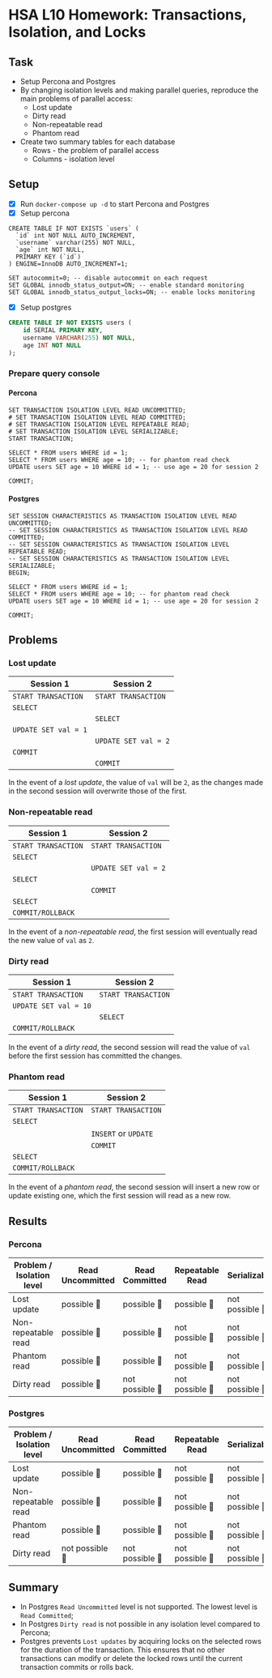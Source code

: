 # HSA L10 Homework: Transactions, Isolation, and Locks

## Task

- Setup Percona and Postgres
- By changing isolation levels and making parallel queries, reproduce the main problems of parallel access:
  - Lost update
  - Dirty read
  - Non-repeatable read
  - Phantom read
- Create two summary tables for each database
  - Rows - the problem of parallel access
  - Columns - isolation level

## Setup

- [x] Run `docker-compose up -d` to start Percona and Postgres
- [x] Setup percona
```mysql
CREATE TABLE IF NOT EXISTS `users` (
  `id` int NOT NULL AUTO_INCREMENT,
  `username` varchar(255) NOT NULL,
  `age` int NOT NULL,
  PRIMARY KEY (`id`)
) ENGINE=InnoDB AUTO_INCREMENT=1;

SET autocommit=0; -- disable autocommit on each request
SET GLOBAL innodb_status_output=ON; -- enable standard monitoring
SET GLOBAL innodb_status_output_locks=ON; -- enable locks monitoring
```
- [x] Setup postgres
```sql
CREATE TABLE IF NOT EXISTS users (
    id SERIAL PRIMARY KEY,
    username VARCHAR(255) NOT NULL,
    age INT NOT NULL
);
```

### Prepare query console

#### Percona

```mysql
SET TRANSACTION ISOLATION LEVEL READ UNCOMMITTED;
# SET TRANSACTION ISOLATION LEVEL READ COMMITTED;
# SET TRANSACTION ISOLATION LEVEL REPEATABLE READ;
# SET TRANSACTION ISOLATION LEVEL SERIALIZABLE;
START TRANSACTION;

SELECT * FROM users WHERE id = 1;
SELECT * FROM users WHERE age = 10; -- for phantom read check
UPDATE users SET age = 10 WHERE id = 1; -- use age = 20 for session 2

COMMIT;
```

#### Postgres

```postgresql
SET SESSION CHARACTERISTICS AS TRANSACTION ISOLATION LEVEL READ UNCOMMITTED;
-- SET SESSION CHARACTERISTICS AS TRANSACTION ISOLATION LEVEL READ COMMITTED;
-- SET SESSION CHARACTERISTICS AS TRANSACTION ISOLATION LEVEL REPEATABLE READ;
-- SET SESSION CHARACTERISTICS AS TRANSACTION ISOLATION LEVEL SERIALIZABLE;
BEGIN;

SELECT * FROM users WHERE id = 1;
SELECT * FROM users WHERE age = 10; -- for phantom read check
UPDATE users SET age = 10 WHERE id = 1; -- use age = 20 for session 2

COMMIT;
```

## Problems

### Lost update

| Session 1            | Session 2            |
|----------------------|----------------------|
| `START TRANSACTION`  | `START TRANSACTION`  |
| `SELECT`             |                      |
|                      | `SELECT`             |
| `UPDATE SET val = 1` |                      |
|                      | `UPDATE SET val = 2` |
| `COMMIT`             |                      |
|                      | `COMMIT`             |

In the event of a _lost update_, the value of `val` will be `2`, as the changes made in the second session will overwrite those of the first.

### Non-repeatable read

| Session 1           | Session 2            |
|---------------------|----------------------|
| `START TRANSACTION` | `START TRANSACTION`  |
| `SELECT`            |                      |
|                     | `UPDATE SET val = 2` |
| `SELECT`            |                      |
|                     | `COMMIT`             |
| `SELECT`            |                      |
| `COMMIT/ROLLBACK`   |                      |

In the event of a _non-repeatable read_, the first session will eventually read the new value of `val` as `2`.

### Dirty read

| Session 1             | Session 2           |
|-----------------------|---------------------|
| `START TRANSACTION`   | `START TRANSACTION` |
| `UPDATE SET val = 10` |                     |
|                       | `SELECT`            |
| `COMMIT/ROLLBACK`     |                     |

In the event of a _dirty read_, the second session will read the value of `val` before the first session has committed the changes.

### Phantom read

| Session 1           | Session 2            |
|---------------------|----------------------|
| `START TRANSACTION` | `START TRANSACTION`  |
| `SELECT`            |                      |
|                     | `INSERT` or `UPDATE` |
|                     | `COMMIT`             |
| `SELECT`            |                      |
| `COMMIT/ROLLBACK`   |                      |

In the event of a _phantom read_, the second session will insert a new row or update existing one, which the first session will read as a new row.

## Results

### Percona

| Problem / Isolation level | Read Uncommitted | Read Committed  | Repeatable Read | Serializable    |
|---------------------------|------------------|-----------------|-----------------|-----------------|
| Lost update               | possible 🔺      | possible 🔺     | possible 🔺     | not possible 🔹 |
| Non-repeatable read       | possible 🔺      | possible 🔺     | not possible 🔹 | not possible 🔹 |
| Phantom read              | possible 🔺      | possible 🔺     | not possible 🔹 | not possible 🔹 |
| Dirty read                | possible 🔺      | not possible 🔹 | not possible 🔹 | not possible 🔹 |

### Postgres

| Problem / Isolation level | Read Uncommitted | Read Committed  | Repeatable Read | Serializable    |
|---------------------------|------------------|-----------------|-----------------|-----------------|
| Lost update               | possible 🔺      | possible 🔺     | not possible 🔹 | not possible 🔹 |
| Non-repeatable read       | possible 🔺      | possible 🔺     | not possible 🔹 | not possible 🔹 |
| Phantom read              | possible 🔺      | possible 🔺     | not possible 🔹 | not possible 🔹 |
| Dirty read                | not possible 🔹  | not possible 🔹 | not possible 🔹 | not possible 🔹 |

## Summary

- In Postgres `Read Uncommitted` level is not supported. The lowest level is `Read Committed`;
- In Postgres `Dirty read` is not possible in any isolation level compared to Percona;
- Postgres prevents `Lost updates` by acquiring locks on the selected rows for the duration of the transaction. This ensures that no other transactions can modify or delete the locked rows until the current transaction commits or rolls back.
